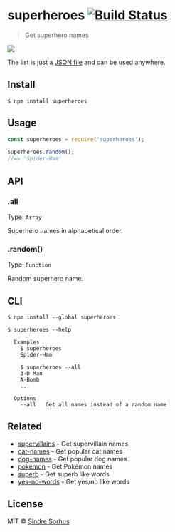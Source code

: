 # superheroes [![Build Status](https://travis-ci.org/sindresorhus/superheroes.svg?branch=master)](https://travis-ci.org/sindresorhus/superheroes)

> Get superhero names

![](https://cloud.githubusercontent.com/assets/170270/7563453/ad57a684-f7dd-11e4-8302-081f132e8653.png)

The list is just a [JSON file](superheroes.json) and can be used anywhere.


## Install

```
$ npm install superheroes
```


## Usage

```js
const superheroes = require('superheroes');

superheroes.random();
//=> 'Spider-Ham'
```


## API

### .all

Type: `Array`

Superhero names in alphabetical order.

### .random()

Type: `Function`

Random superhero name.


## CLI

```
$ npm install --global superheroes
```

```
$ superheroes --help

  Examples
    $ superheroes
    Spider-Ham

    $ superheroes --all
    3-D Man
    A-Bomb
    ...

  Options
    --all   Get all names instead of a random name
```


## Related

- [supervillains](https://github.com/sindresorhus/supervillains) - Get supervillain names
- [cat-names](https://github.com/sindresorhus/cat-names) - Get popular cat names
- [dog-names](https://github.com/sindresorhus/dog-names) - Get popular dog names
- [pokemon](https://github.com/sindresorhus/pokemon) - Get Pokémon names
- [superb](https://github.com/sindresorhus/superb) - Get superb like words
- [yes-no-words](https://github.com/sindresorhus/yes-no-words) - Get yes/no like words


## License

MIT © [Sindre Sorhus](https://sindresorhus.com)
